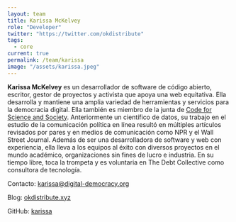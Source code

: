 ```yaml
---
layout: team
title: Karissa McKelvey
role: "Developer"
twitter: "https://twitter.com/okdistribute"
tags:
  - core
current: true
permalink: /team/karissa
image: "/assets/karissa.jpeg"
---
```


**Karissa McKelvey** es un desarrollador de software de código abierto, escritor, gestor de proyectos y activista que apoya una web equitativa. Ella desarrolla y mantiene una amplia variedad de herramientas y servicios para la democracia digital. Ella también es miembro de la junta de [Code for Science and Society](https://codeforscience.org). Anteriormente un científico de datos, su trabajo en el estudio de la comunicación política en línea resultó en múltiples artículos revisados por pares y en medios de comunicación como NPR y el Wall Street Journal. Además de ser una desarrolladora de software y web con experiencia, ella lleva a los equipos al éxito con diversos proyectos en el mundo académico, organizaciones sin fines de lucro e industria. En su tiempo libre, toca la trompeta y es voluntaria en The Debt Collective como consultora de tecnología.

Contacto: [karissa@digital-democracy.org](mailto:karissa@digital-democracy.org)

Blog: [okdistribute.xyz](http://okdistribute.xyz)

GitHub: [karissa](https://github.com/karissa)
